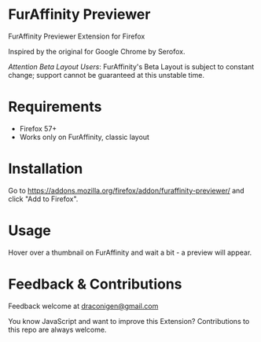 # FurAffinity Previewer
FurAffinity Previewer Extension for Firefox

Inspired by the original for Google Chrome by Serofox.

*Attention Beta Layout Users*: FurAffinity's Beta Layout is subject to constant change; support cannot be guaranteed at this unstable time. 

# Requirements
* Firefox 57+
* Works only on FurAffinity, classic layout

# Installation
Go to https://addons.mozilla.org/firefox/addon/furaffinity-previewer/ and click "Add to Firefox".

# Usage
Hover over a thumbnail on FurAffinity and wait a bit - a preview will appear.

# Feedback & Contributions
Feedback welcome at draconigen@gmail.com

You know JavaScript and want to improve this Extension? Contributions to this repo are always welcome.
